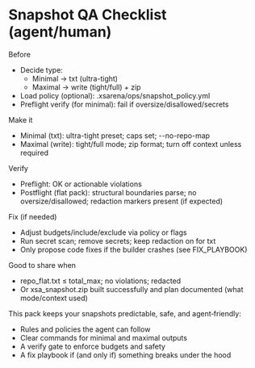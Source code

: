 # Snapshot QA Checklist (agent/human)

Before
- Decide type:
  - Minimal → txt (ultra-tight)
  - Maximal → write (tight/full) + zip
- Load policy (optional): .xsarena/ops/snapshot_policy.yml
- Preflight verify (for minimal): fail if oversize/disallowed/secrets

Make it
- Minimal (txt): ultra-tight preset; caps set; --no-repo-map
- Maximal (write): tight/full mode; zip format; turn off context unless required

Verify
- Preflight: OK or actionable violations
- Postflight (flat pack): structural boundaries parse; no oversize/disallowed; redaction markers present (if expected)

Fix (if needed)
- Adjust budgets/include/exclude via policy or flags
- Run secret scan; remove secrets; keep redaction on for txt
- Only propose code fixes if the builder crashes (see FIX_PLAYBOOK)

Good to share when
- repo_flat.txt ≤ total_max; no violations; redacted
- Or xsa_snapshot.zip built successfully and plan documented (what mode/context used)

This pack keeps your snapshots predictable, safe, and agent‑friendly:
- Rules and policies the agent can follow
- Clear commands for minimal and maximal outputs
- A verify gate to enforce budgets and safety
- A fix playbook if (and only if) something breaks under the hood
